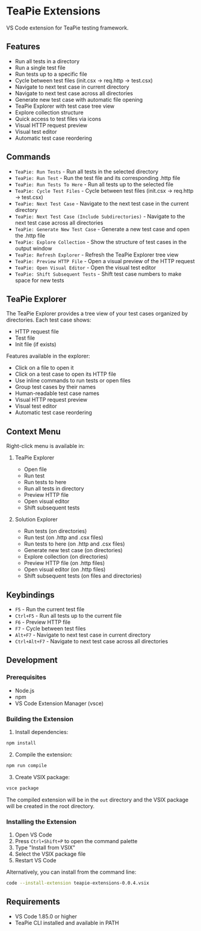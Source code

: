 # TeaPie Extensions

VS Code extension for TeaPie testing framework.

## Features

- Run all tests in a directory
- Run a single test file
- Run tests up to a specific file
- Cycle between test files (init.csx -> req.http -> test.csx)
- Navigate to next test case in current directory
- Navigate to next test case across all directories
- Generate new test case with automatic file opening
- TeaPie Explorer with test case tree view
- Explore collection structure
- Quick access to test files via icons
- Visual HTTP request preview
- Visual test editor
- Automatic test case reordering

## Commands

- `TeaPie: Run Tests` - Run all tests in the selected directory
- `TeaPie: Run Test` - Run the test file and its corresponding .http file
- `TeaPie: Run Tests To Here` - Run all tests up to the selected file
- `TeaPie: Cycle Test Files` - Cycle between test files (init.csx -> req.http -> test.csx)
- `TeaPie: Next Test Case` - Navigate to the next test case in the current directory
- `TeaPie: Next Test Case (Include Subdirectories)` - Navigate to the next test case across all directories
- `TeaPie: Generate New Test Case` - Generate a new test case and open the .http file
- `TeaPie: Explore Collection` - Show the structure of test cases in the output window
- `TeaPie: Refresh Explorer` - Refresh the TeaPie Explorer tree view
- `TeaPie: Preview HTTP File` - Open a visual preview of the HTTP request
- `TeaPie: Open Visual Editor` - Open the visual test editor
- `TeaPie: Shift Subsequent Tests` - Shift test case numbers to make space for new tests

## TeaPie Explorer

The TeaPie Explorer provides a tree view of your test cases organized by directories. Each test case shows:
- HTTP request file
- Test file
- Init file (if exists)

Features available in the explorer:
- Click on a file to open it
- Click on a test case to open its HTTP file
- Use inline commands to run tests or open files
- Group test cases by their names
- Human-readable test case names
- Visual HTTP request preview
- Visual test editor
- Automatic test case reordering

## Context Menu

Right-click menu is available in:
1. TeaPie Explorer
   - Open file
   - Run test
   - Run tests to here
   - Run all tests in directory
   - Preview HTTP file
   - Open visual editor
   - Shift subsequent tests

2. Solution Explorer
   - Run tests (on directories)
   - Run test (on .http and .csx files)
   - Run tests to here (on .http and .csx files)
   - Generate new test case (on directories)
   - Explore collection (on directories)
   - Preview HTTP file (on .http files)
   - Open visual editor (on .http files)
   - Shift subsequent tests (on files and directories)

## Keybindings

- `F5` - Run the current test file
- `Ctrl+F5` - Run all tests up to the current file
- `F6` - Preview HTTP file
- `F7` - Cycle between test files
- `Alt+F7` - Navigate to next test case in current directory
- `Ctrl+Alt+F7` - Navigate to next test case across all directories

## Development

### Prerequisites

- Node.js
- npm
- VS Code Extension Manager (vsce)

### Building the Extension

1. Install dependencies:
```bash
npm install
```

2. Compile the extension:
```bash
npm run compile
```

3. Create VSIX package:
```bash
vsce package
```

The compiled extension will be in the `out` directory and the VSIX package will be created in the root directory.

### Installing the Extension

1. Open VS Code
2. Press `Ctrl+Shift+P` to open the command palette
3. Type "Install from VSIX"
4. Select the VSIX package file
5. Restart VS Code

Alternatively, you can install from the command line:
```bash
code --install-extension teapie-extensions-0.0.4.vsix
```

## Requirements

- VS Code 1.85.0 or higher
- TeaPie CLI installed and available in PATH 